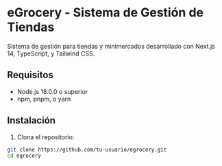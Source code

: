 # eGrocery - Sistema de Gestión de Tiendas

Sistema de gestión para tiendas y minimercados desarrollado con Next.js 14, TypeScript, y Tailwind CSS.

## Requisitos

- Node.js 18.0.0 o superior
- npm, pnpm, o yarn

## Instalación

1. Clona el repositorio:
```bash
git clone https://github.com/tu-usuario/egrocery.git
cd egrocery

